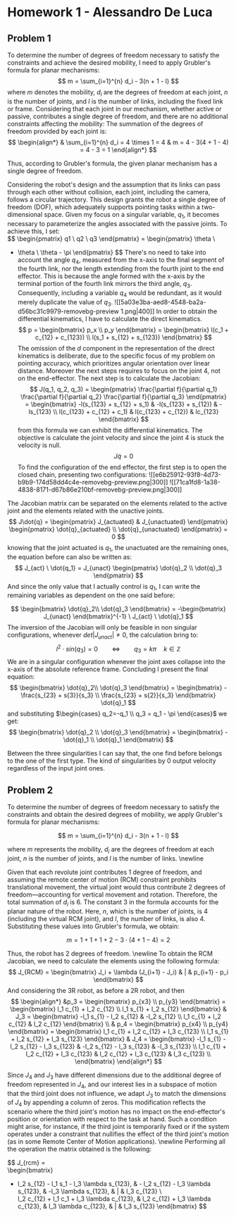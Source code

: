 # Homework 1 - Alessandro De Luca

## Problem 1

To determine the number of degrees of freedom necessary to satisfy the constraints and achieve the desired mobility, I need to apply Grubler's formula for planar mechanisms:
$$
m = \sum_{i=1}^{n} d_i - 3(n + 1 - l)
$$
where $m$ denotes the mobility, $d_i$ are the degrees of freedom at each joint, $n$ is the number of joints, and $l$ is the number of links, including the fixed link or frame.
Considering that each joint in our mechanism, whether active or passive, contributes a single degree of freedom, and there are no additional constraints affecting the mobility:
The summation of the degrees of freedom provided by each joint is:
$$
\begin{align*}
& \sum_{i=1}^{n} d_i = 4 \times 1 = 4 & m = 4 - 3(4 + 1 - 4) = 4 - 3 = 1
\end{align*}
$$

Thus, according to Grubler's formula, the given planar mechanism has a single degree of freedom.

Considering the robot's design and the assumption that its links can pass through each other without collision, each joint, including the camera, follows a circular trajectory. This design grants the robot a single degree of freedom (DOF), which adequately supports pointing tasks within a two-dimensional space.
Given my focus on a singular variable, $q_1$, it becomes necessary to parameterize the angles associated with the passive joints. To achieve this, I set:  
$$
\begin{pmatrix}
q1 \\
q2 \\
q3
\end{pmatrix} = \begin{pmatrix}
\theta \\
- \theta \\
\theta - \pi
\end{pmatrix} 
$$
There's no need to take into account the angle $q_4$, measured from the x-axis to the final segment of the fourth link, nor the length extending from the fourth joint to the end effector. This is because the angle formed with the x-axis by the terminal portion of the fourth link mirrors the third angle, $q_3$. Consequently, including a variable $q_4$ would be redundant, as it would merely duplicate the value of $q_3$. 
![[5a03e3ba-aed8-4548-ba2a-d56bc31c9979-removebg-preview 1.png|400]]
In order to obtain the differential kinematics, I have to calculate the direct kinematics.
$$
p = 
\begin{bmatrix}
    p_x \\
    p_y
\end{bmatrix} = \begin{bmatrix}
    l(c_1 + c_{12} + c_{123}) \\
    l(s_1 + s_{12} + s_{123})
\end{bmatrix}
$$
The omission of the $d$ component in the representation of the direct kinematics is deliberate, due to the specific focus of my problem on pointing accuracy, which prioritizes angular orientation over linear distance. Moreover the next steps requires to focus on the joint 4, not on the end-effector.
The next step is to calculate the Jacobian:
$$
J(q_1, q_2, q_3) = \begin{pmatrix}
    \frac{\partial f}{\partial q_1} \frac{\partial f}{\partial q_2} \frac{\partial f}{\partial q_3}
\end{pmatrix} = \begin{bmatrix}
    -l(s_{123} + s_{12} + s_1) & -l(s_{123} + s_{12}) & -ls_{123} \\
l(c_{123} + c_{12} + c_1) & l(c_{123} + c_{12}) & lc_{123}
\end{bmatrix}
$$
from this formula we can exhibit the differential kinematics. The objective is calculate the joint velocity and since the joint 4 is stuck the velocity is null. 
$$
J\dot{q} = 0
$$
To find the configuration of the end effector, the first step is to open the closed chain, presenting two configurations:
![[e6b25912-93f8-4d73-b9b9-174d58dd4c4e-removebg-preview.png|300]]     ![[71ca1fd8-1a38-4838-8171-d67b86e210bf-removebg-preview.png|300]]

The Jacobian matrix can be separated on the elements related to the active joint and the elements related with the unactive joints. 
$$
J\dot{q} = \begin{pmatrix}
    J_{actuated} & J_{unactuated}
\end{pmatrix} \begin{pmatrix}
    \dot{q}_{actuated} \\
    \dot{q}_{unactuated}
\end{pmatrix} = 0
$$
knowing that the joint actuated is $q_1$, the unactuated are the remaining ones, the equation before can also be written as:
$$
J_{act} \ \dot{q_1} = J_{unact}
\begin{pmatrix}
    \dot{q}_2 \\
    \dot{q}_3
\end{pmatrix}   
$$
And since the only value that I actually control is $q_1$, I can write the remaining variables as dependent on the one said before:

$$
\begin{bmatrix}
    \dot{q}_2\\
    \dot{q}_3
\end{bmatrix} = -\begin{bmatrix}
    J_{unact}
\end{bmatrix}^{-1} \ J_{act} \ \dot{q}_1
$$
The inversion of the Jacobian will only be feasible in non singular configurations, whenever $det|J_{unact}|\neq0$, the calculation bring to:
$$
l^2 \cdot sin(q_3) = 0 \qquad \Leftrightarrow \qquad q_3 = k \pi \quad k \in \mathbb{Z}
$$
We are in a singular configuration whenever the joint axes collapse into the x-axis of the absolute reference frame. Concluding I present the final equation:
$$
\begin{bmatrix}
    \dot{q}_2\\
    \dot{q}_3
\end{bmatrix} = \begin{bmatrix}
    -\frac{s_{23} + s{3}}{s_3} \\
    \frac{s_{23} + s{2}}{s_3}
\end{bmatrix} \dot{q}_1
$$
and substituting $\begin{cases} q_2=-q_1 \\ q_3 = q_1 - \pi \end{cases}$ we get:
$$
\begin{bmatrix} 
\dot{q}_2 \\ 
\dot{q}_3 
\end{bmatrix} = \begin{bmatrix} 
-\dot{q}_1 \\ 
\dot{q}_1 
\end{bmatrix}
$$

Between the three singularities I can say that, the one find before belongs to the one of the first type. The kind of singularities by 0 output velocity regardless of the input joint ones. 

## Problem 2

To determine the number of degrees of freedom necessary to satisfy the constraints and obtain the desired degrees of mobility, we apply Grubler's formula for planar mechanisms:

$$
m = \sum_{i=1}^{n} d_i - 3(n + 1 - l)
$$

where $m$ represents the mobility, $d_i$ are the degrees of freedom at each joint, $n$ is the number of joints, and $l$ is the number of links. \newline

Given that each revolute joint contributes 1 degree of freedom, and assuming the remote center of motion (RCM) constraint prohibits translational movement, the virtual joint would thus contribute 2 degrees of freedom—accounting for vertical movement and rotation. Therefore, the total summation of $d_i$ is 6. The constant 3 in the formula accounts for the planar nature of the robot. Here, $n$, which is the number of joints, is 4 (including the virtual RCM joint), and $l$, the number of links, is also 4. Substituting these values into Grubler's formula, we obtain:

$$
m = 1 + 1 + 1 + 2 - 3 \cdot (4 + 1 - 4) = 2
$$

Thus, the robot has 2 degrees of freedom. \newline
To obtain the RCM Jacobian, we need to calculate the elements using the following formula:
$$
J_{RCM} = 
\begin{bmatrix}
    J_i + \lambda (J_{i+1} - J_i) & | & p_{i+1} - p_i
\end{bmatrix}
$$
And considering the 3R robot, as before a 2R robot, and then 
$$
\begin{align*}
&p_3 = \begin{bmatrix} 
p_{x3} \\
p_{y3}
\end{bmatrix} = \begin{bmatrix}
l_1 c_{1} + l_2 c_{12} \\
l_1 s_{1} + l_2 s_{12}
\end{bmatrix} &
J_3 = \begin{bmatrix}
-l_1 s_{1} - l_2 s_{12} & -l_2 s_{12} \\
l_1 c_{1} + l_2 c_{12} & l_2 c_{12}
\end{bmatrix} \\
& p_4 = \begin{bmatrix}
p_{x4} \\
p_{y4}
\end{bmatrix} = \begin{bmatrix}
l_1 c_{1} + l_2 c_{12} + l_3 c_{123} \\
l_1 s_{1} + l_2 s_{12} + l_3 s_{123}
\end{bmatrix} 
& J_4 = \begin{bmatrix}
-l_1 s_{1} - l_2 s_{12} - l_3 s_{123} & -l_2 s_{12} - l_3 s_{123} & -l_3 s_{123} \\
l_1 c_{1} + l_2 c_{12} + l_3 c_{123} & l_2 c_{12} + l_3 c_{123} & l_3 c_{123} \\
\end{bmatrix}
\end{align*}
$$

Since $J_4$ and $J_3$ have different dimensions due to the additional degree of freedom represented in $J_4$, and our interest lies in a subspace of motion that the third joint does not influence, we adapt $J_3$ to match the dimensions of $J_4$ by appending a column of zeros. This modification reflects the scenario where the third joint's motion has no impact on the end-effector's position or orientation with respect to the task at hand. Such a condition might arise, for instance, if the third joint is temporarily fixed or if the system operates under a constraint that nullifies the effect of the third joint's motion (as in some Remote Center of Motion applications). \newline
Performing all the operation the matrix obtained is the following:


$$
J_{rcm} =  
\begin{bmatrix}
- l_2 s_{12} - l_1 s_1 - l_3 \lambda s_{123}, & - l_2 s_{12} - l_3 \lambda s_{123}, & -l_3 \lambda s_{123}, & | & l_3 c_{123} \\  
l_2 c_{12} + l_1 c_1 + l_3 \lambda c_{123}, & l_2 c_{12} + l_3 \lambda c_{123}, & l_3 \lambda c_{123}, & | & l_3 s_{123}
\end{bmatrix} 
$$

